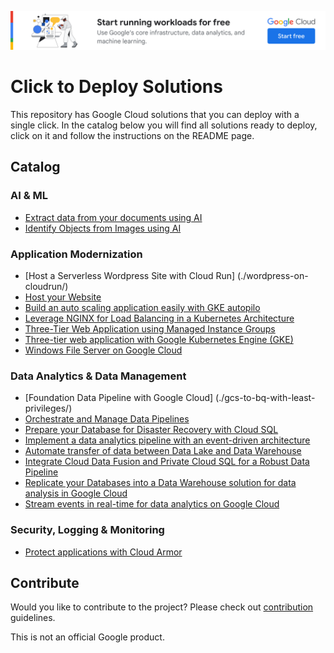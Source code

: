 [![banner](banner.png)](https://cloud.google.com/?utm_source=github&utm_medium=referral&utm_campaign=GCP&utm_content=packages_repository_banner)


# Click to Deploy Solutions

This repository has Google Cloud solutions that you can deploy with a single click.
In the catalog below you will find all solutions ready to deploy, click on it and follow the instructions on the README page.

## Catalog

### AI & ML
- [Extract data from your documents using AI](./document-ai)
- [Identify Objects from Images using AI](./object-localization/)

### Application Modernization
- [Host a Serverless Wordpress Site with Cloud Run] (./wordpress-on-cloudrun/)
- [Host your Website](./ecommerce-webhosting/)
- [Build an auto scaling application easily with GKE autopilo](./gke-autopilot-hpa/)
- [Leverage NGINX for Load Balancing in a Kubernetes Architecture](./gke-standard-nginx/)
- [Three-Tier Web Application using Managed Instance Groups](./three-tier-app-gce/)
- [Three-tier web application with Google Kubernetes Engine (GKE)](./three-tier-gke/)
- [Windows File Server on Google Cloud](./windows-fileserver/)

### Data Analytics & Data Management
- [Foundation Data Pipeline with Google Cloud] (./gcs-to-bq-with-least-privileges/)
- [Orchestrate and Manage Data Pipelines](./cloud-composer-etl/)
- [Prepare your Database for Disaster Recovery with Cloud SQL](./cloudsql-ha-dr/)
- [Implement a data analytics pipeline with an event-driven architecture](./data-analytics-platform-event-driven)
- [Automate transfer of data between Data Lake and Data Warehouse](./data-analytics-platform-scheduled)
- [Integrate Cloud Data Fusion and Private Cloud SQL for a Robust Data Pipeline](./private-cloud-data-fusion/)
- [Replicate your Databases into a Data Warehouse solution for data analysis in Google Cloud](./replicating-databases-bigquery/)
- [Stream events in real-time for data analytics on Google Cloud](./streaming-data-to-analytics/)

### Security, Logging & Monitoring
- [Protect applications with Cloud Armor](./cloud-armor-demo/)


## Contribute

Would you like to contribute to the project? Please check out [contribution](docs/contributing.md) guidelines.


This is not an official Google product.
